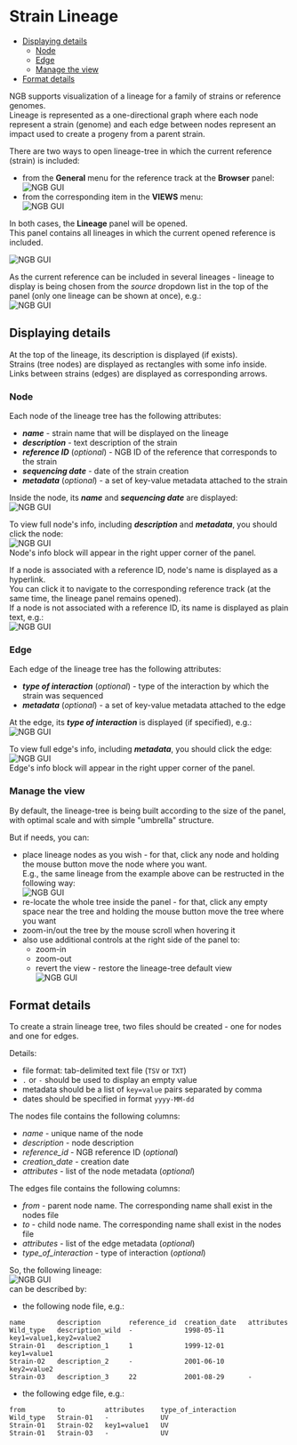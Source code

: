 # Strain Lineage

- [Displaying details](#displaying-details)
    - [Node](#node)
    - [Edge](#edge)
    - [Manage the view](#manage-the-view)
- [Format details](#format-details)

NGB supports visualization of a lineage for a family of strains or reference genomes.  
Lineage is represented as a one-directional graph where each node represent a strain (genome) and each edge between nodes represent an impact used to create a progeny from a parent strain.

There are two ways to open lineage-tree in which the current reference (strain) is included:

- from the **General** menu for the reference track at the **Browser** panel:  
  ![NGB GUI](images/lineage-01.png)
- from the corresponding item in the **VIEWS** menu:  
  ![NGB GUI](images/lineage-02.png)

In both cases, the **Lineage** panel will be opened.  
This panel contains all lineages in which the current opened reference is included.

![NGB GUI](images/lineage-03.png)

As the current reference can be included in several lineages - lineage to display is being chosen from the _source_ dropdown list in the top of the panel (only one lineage can be shown at once), e.g.:  
  ![NGB GUI](images/lineage-04.png)

## Displaying details

At the top of the lineage, its description is displayed (if exists).  
Strains (tree nodes) are displayed as rectangles with some info inside.  
Links between strains (edges) are displayed as corresponding arrows.

### Node

Each node of the lineage tree has the following attributes:

- **_name_** - strain name that will be displayed on the lineage
- **_description_** - text description of the strain
- **_reference ID_** (_optional_) - NGB ID of the reference that corresponds to the strain
- **_sequencing date_** - date of the strain creation
- **_metadata_** (_optional_) - a set of key-value metadata attached to the strain

Inside the node, its **_name_** and **_sequencing date_** are displayed:  
  ![NGB GUI](images/lineage-05.png)

To view full node's info, including **_description_** and **_metadata_**, you should click the node:  
  ![NGB GUI](images/lineage-06.png)  
  Node's info block will appear in the right upper corner of the panel.

If a node is associated with a reference ID, node's name is displayed as a hyperlink.  
You can click it to navigate to the corresponding reference track (at the same time, the lineage panel remains opened).  
If a node is not associated with a reference ID, its name is displayed as plain text, e.g.:  
  ![NGB GUI](images/lineage-07.png)

### Edge

Each edge of the lineage tree has the following attributes:

- **_type of interaction_** (_optional_) - type of the interaction by which the strain was sequenced
- **_metadata_** (_optional_) - a set of key-value metadata attached to the edge

At the edge, its **_type of interaction_** is displayed (if specified), e.g.:  
  ![NGB GUI](images/lineage-08.png)

To view full edge's info, including **_metadata_**, you should click the edge:  
  ![NGB GUI](images/lineage-09.png)  
  Edge's info block will appear in the right upper corner of the panel.

### Manage the view

By default, the lineage-tree is being built according to the size of the panel, with optimal scale and with simple "umbrella" structure.  

But if needs, you can:

- place lineage nodes as you wish - for that, click any node and holding the mouse button move the node where you want.  
E.g., the same lineage from the example above can be restructed in the following way:  
  ![NGB GUI](images/lineage-10.png)
- re-locate the whole tree inside the panel - for that, click any empty space near the tree and holding the mouse button move the tree where you want
- zoom-in/out the tree by the mouse scroll when hovering it
- also use additional controls at the right side of the panel to:
    - zoom-in
    - zoom-out
    - revert the view - restore the lineage-tree default view  
    ![NGB GUI](images/lineage-11.png)

## Format details

To create a strain lineage tree, two files should be created - one for nodes and one for edges.

Details:

- file format: tab-delimited text file (`TSV` or `TXT`)
- `.` or `-` should be used to display an empty value
- metadata should be a list of `key=value` pairs separated by comma
- dates should be specified in format `yyyy-MM-dd`

The nodes file contains the following columns:

- _name_ - unique name of the node
- _description_ - node description
- _reference\_id_ - NGB reference ID (_optional_)
- _creation\_date_ - creation date
- _attributes_ - list of the node metadata (_optional_)

The edges file contains the following columns:

- _from_ - parent node name. The corresponding name shall exist in the nodes file
- _to_ - child node name. The corresponding name shall exist in the nodes file
- _attributes_ - list of the edge metadata (_optional_)
- _type\_of\_interaction_ - type of interaction (_optional_)

So, the following lineage:  
![NGB GUI](images/lineage-12.png)  
can be described by:

- the following node file, e.g.:

```
name        description       reference_id  creation_date   attributes
Wild_type   description_wild  -             1998-05-11      key1=value1,key2=value2
Strain-01   description_1     1             1999-12-01      key1=value1
Strain-02   description_2     -             2001-06-10      key2=value2
Strain-03   description_3     22            2001-08-29      -
```

- the following edge file, e.g.:

```
from        to          attributes    type_of_interaction
Wild_type   Strain-01   -             UV
Strain-01   Strain-02   key1=value1   UV
Strain-01   Strain-03   -             UV
```

